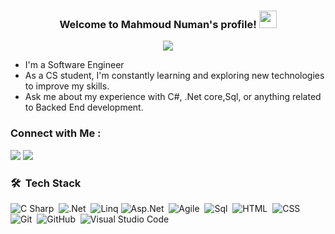
<h3 align="center">
  Welcome to Mahmoud Numan's profile!
  <img src="https://media.giphy.com/media/hvRJCLFzcasrR4ia7z/giphy.gif" width="28">
</h3>

<!-- Typing SVG by DenverCoder1 - https://github.com/DenverCoder1/readme-typing-svg -->
<p align="center">
  <a href="https://github.com/DenverCoder1/readme-typing-svg"><img src="https://readme-typing-svg.herokuapp.com/?lines=Back%20End%20Dot%20Net%20(Core)%20developer;Always%20learning%20new%20things&font=Fira%20Code&center=true&width=440&height=45&color=f75c7e&vCenter=true&size=22"></a>
</p> 

-  I'm a Software Engineer
-  As a CS student, I'm constantly learning and exploring new technologies to improve my skills.
-  Ask me about my experience with C#, .Net core,Sql, or anything related to Backed End development.

### Connect with Me :

<a href="https://linkedin.com/in/mahmoud-numan-4599b8259" target="_blank"><img src="https://img.shields.io/badge/-Mahmoud%20Numan-0077B5?style=for-the-badge&logo=Linkedin&logoColor=white"/></a>
<a href="https://www.facebook.com/profile.php?id=61558592871734" target="_blank"><img src="https://img.shields.io/badge/-Mahmoud%20Numan-0077B5?style=for-the-badge&logo=Facebook&logoColor=white"/></a>



### 🛠 &nbsp;Tech Stack
![C Sharp](https://img.shields.io/badge/-CSharp-05122A?style=flat&logo=CSharp)&nbsp;
![.Net](https://img.shields.io/badge/-.Net-05122A?style=flat&logo=.Net&logoColor=563D7C)&nbsp;
![Linq](https://img.shields.io/badge/-Linq-05122A?style=flat&logo=Linq)
![Asp.Net](https://img.shields.io/badge/-Asp.Net-05122A?style=flat&logo=Asp.Net.js&logoColor=339933)&nbsp;
![Agile](https://img.shields.io/badge/-Agile-05122A?style=flat&logo=Agile)&nbsp;
![Sql](https://img.shields.io/badge/-Sql-05122A?style=flat&logo=sqlserver)&nbsp;
![HTML](https://img.shields.io/badge/-HTML-05122A?style=flat&logo=HTML5)&nbsp;
![CSS](https://img.shields.io/badge/-CSS-05122A?style=flat&logo=CSS3&logoColor=1572B6)&nbsp;
![Git](https://img.shields.io/badge/-Git-05122A?style=flat&logo=git)&nbsp;
![GitHub](https://img.shields.io/badge/-GitHub-05122A?style=flat&logo=github)&nbsp;
![Visual Studio Code](https://img.shields.io/badge/-Visual%20Studio%20Code-05122A?style=flat&logo=visual-studio-code&logoColor=007ACC)&nbsp;







